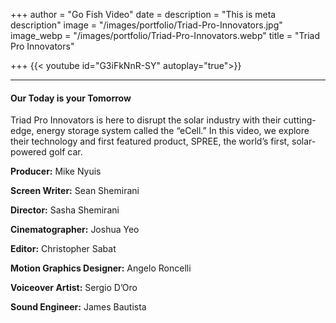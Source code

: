 +++
author = "Go Fish Video"
date =
description = "This is meta description"
image = "/images/portfolio/Triad-Pro-Innovators.jpg"
image_webp = "/images/portfolio/Triad-Pro-Innovators.webp"
title = "Triad Pro Innovators"

+++
{{< youtube id="G3iFkNnR-SY" autoplay="true">}}

***

#### Our Today is your Tomorrow

Triad Pro Innovators is here to disrupt the solar industry with their cutting-edge, energy storage system called the “eCell.” In this video, we explore their technology and first featured product, SPREE, the world’s first, solar-powered golf car.

**Producer:** Mike Nyuis

**Screen Writer:** Sean Shemirani

**Director:** Sasha Shemirani

**Cinematographer:** Joshua Yeo

**Editor:** Christopher Sabat

**Motion Graphics Designer:** Angelo Roncelli

**Voiceover Artist:** Sergio D’Oro

**Sound Engineer:** James Bautista
